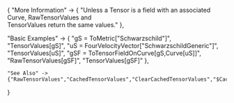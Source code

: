 {
  "More Information" -> {
      "Unless a Tensor is a field with an associated Curve, RawTensorValues and \
TensorValues return the same values."
  },

  "Basic Examples" -> {
    "gS = ToMetric[\"Schwarzschild\"]",
    "TensorValues[gS]",
    "uS = FourVelocityVector[\"SchwarzschildGeneric\"]",
    "TensorValues[uS]",
    "gSF = ToTensorFieldOnCurve[gS,Curve[uS]]",
    "RawTensorValues[gSF]",
    "TensorValues[gSF]"
    },

    "See Also" ->
    {"RawTensorValues","CachedTensorValues","ClearCachedTensorValues","$CacheTensorValues"}

}
